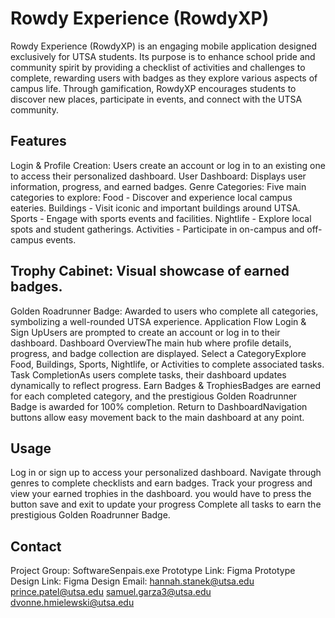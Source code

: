 # Rowdy Experience (RowdyXP)

Rowdy Experience (RowdyXP) is an engaging mobile application designed exclusively for UTSA students. Its purpose is to enhance school pride and community spirit by providing a checklist of activities and challenges to complete, rewarding users with badges as they explore various aspects of campus life. Through gamification, RowdyXP encourages students to discover new places, participate in events, and connect with the UTSA community.

## Features

Login & Profile Creation: Users create an account or log in to an existing one to access their personalized dashboard.
User Dashboard: Displays user information, progress, and earned badges.
Genre Categories: Five main categories to explore:
Food - Discover and experience local campus eateries.
Buildings - Visit iconic and important buildings around UTSA.
Sports - Engage with sports events and facilities.
Nightlife - Explore local spots and student gatherings.
Activities - Participate in on-campus and off-campus events.

## Trophy Cabinet: Visual showcase of earned badges.

Golden Roadrunner Badge: Awarded to users who complete all categories, symbolizing a well-rounded UTSA experience.
Application Flow
Login & Sign UpUsers are prompted to create an account or log in to their dashboard.
Dashboard OverviewThe main hub where profile details, progress, and badge collection are displayed.
Select a CategoryExplore Food, Buildings, Sports, Nightlife, or Activities to complete associated tasks.
Task CompletionAs users complete tasks, their dashboard updates dynamically to reflect progress.
Earn Badges & TrophiesBadges are earned for each completed category, and the prestigious Golden Roadrunner Badge is awarded for 100% completion.
Return to DashboardNavigation buttons allow easy movement back to the main dashboard at any point.

## Usage

Log in or sign up to access your personalized dashboard.
Navigate through genres to complete checklists and earn badges.
Track your progress and view your earned trophies in the dashboard.
you would have to press the button save and exit to update your progress
Complete all tasks to earn the prestigious Golden Roadrunner Badge.


## Contact

Project Group: SoftwareSenpais.exe
Prototype Link: Figma Prototype
Design Link: Figma Design
Email:  hannah.stanek@utsa.edu
        prince.patel@utsa.edu
        samuel.garza3@utsa.edu
        dvonne.hmielewski@utsa.edu

